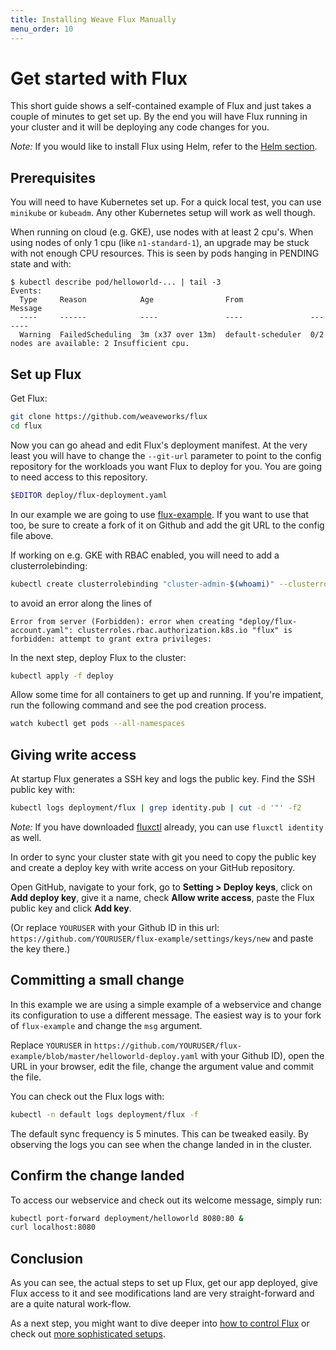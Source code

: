 ```yaml
---
title: Installing Weave Flux Manually
menu_order: 10
---
```


# Get started with Flux

This short guide shows a self-contained example of Flux and just
takes a couple of minutes to get set up. By the end you will
have Flux running in your cluster and it will be deploying any
code changes for you.

_Note:_ If you would like to install Flux using Helm, refer to the
[Helm section](../helm-get-started.md).

## Prerequisites

You will need to have Kubernetes set up. For a quick local test,
you can use `minikube` or `kubeadm`. Any other Kubernetes setup
will work as well though.

When running on cloud (e.g. GKE), use nodes with at least 2 cpu's.
When using nodes of only 1 cpu (like `n1-standard-1`), an upgrade
may be stuck with not enough CPU resources. This is seen by pods
hanging in PENDING state and with:

```
$ kubectl describe pod/helloworld-... | tail -3
Events:
  Type     Reason            Age                From               Message
  ----     ------            ----               ----               -------
  Warning  FailedScheduling  3m (x37 over 13m)  default-scheduler  0/2 nodes are available: 2 Insufficient cpu.
```

## Set up Flux

Get Flux:

```sh
git clone https://github.com/weaveworks/flux
cd flux
```

Now you can go ahead and edit Flux's deployment manifest. At the very
least you will have to change the `--git-url` parameter to point to
the config repository for the workloads you want Flux to deploy for
you. You are going to need access to this repository.

```sh
$EDITOR deploy/flux-deployment.yaml
```

In our example we are going to use
[flux-example](https://github.com/weaveworks/flux-example). If you
want to use that too, be sure to create a fork of it on Github and
add the git URL to the config file above.

If working on e.g. GKE with RBAC enabled, you will need to add a clusterrolebinding:

```sh
kubectl create clusterrolebinding "cluster-admin-$(whoami)" --clusterrole=cluster-admin --user="$(gcloud config get-value core/account)"
```
to avoid an error along the lines of

`Error from server (Forbidden): error when creating "deploy/flux-account.yaml":
clusterroles.rbac.authorization.k8s.io "flux" is forbidden: attempt to grant
extra privileges:`

In the next step, deploy Flux to the cluster:

```sh
kubectl apply -f deploy
```

Allow some time for all containers to get up and running. If you're
impatient, run the following command and see the pod creation
process.

```sh
watch kubectl get pods --all-namespaces
```

## Giving write access

At startup Flux generates a SSH key and logs the public key. Find
the SSH public key with:

```sh
kubectl logs deployment/flux | grep identity.pub | cut -d '"' -f2
```

*Note:* If you have downloaded [fluxctl](../using.md) already, you can use
`fluxctl identity` as well.

In order to sync your cluster state with git you need to copy the
public key and create a deploy key with write access on your GitHub
repository.

Open GitHub, navigate to your fork, go to **Setting > Deploy keys**,
click on **Add deploy key**, give it a name, check **Allow write
access**, paste the Flux public key and click **Add key**.

(Or replace `YOURUSER` with your Github ID in this url:
`https://github.com/YOURUSER/flux-example/settings/keys/new` and
paste the key there.)

## Committing a small change

In this example we are using a simple example of a webservice and
change its configuration to use a different message. The easiest
way is to your fork of `flux-example` and change the `msg` argument.

Replace `YOURUSER` in
`https://github.com/YOURUSER/flux-example/blob/master/helloworld-deploy.yaml`
with your Github ID), open the URL in your browser, edit the file,
change the argument value and commit the file.

You can check out the Flux logs with:

```sh
kubectl -n default logs deployment/flux -f
```

The default sync frequency is 5 minutes. This can be tweaked easily.
By observing the logs you can see when the change landed in in the
cluster.

## Confirm the change landed

To access our webservice and check out its welcome message, simply
run:

```sh
kubectl port-forward deployment/helloworld 8080:80 &
curl localhost:8080
```

## Conclusion

As you can see, the actual steps to set up Flux, get our app
deployed, give Flux access to it and see modifications land are
very straight-forward and are a quite natural work-flow.

As a next step, you might want to dive deeper into [how to control
Flux](../using.md) or check out [more sophisticated
setups](./setup.md).
